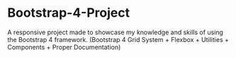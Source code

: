 # Bootstrap-4-Project

A responsive project made to showcase my knowledge and skills of using the Bootstrap 4 framework. (Bootstrap 4 Grid System + Flexbox + Utilities + Components + Proper Documentation)
